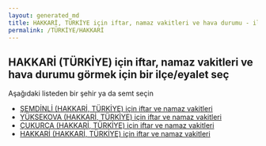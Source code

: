 ```yaml
---
layout: generated_md
title: HAKKARİ, TÜRKİYE için iftar, namaz vakitleri ve hava durumu - ilçe/eyalet seç
permalink: /TÜRKİYE/HAKKARİ
---
```


## HAKKARİ (TÜRKİYE) için iftar, namaz vakitleri ve hava durumu  görmek için bir ilçe/eyalet seç

Aşağıdaki listeden bir şehir ya da semt seçin

* [ŞEMDİNLİ (HAKKARİ, TÜRKİYE) için iftar ve namaz vakitleri](/TÜRKİYE/HAKKARİ/ŞEMDİNLİ)
* [YÜKSEKOVA (HAKKARİ, TÜRKİYE) için iftar ve namaz vakitleri](/TÜRKİYE/HAKKARİ/YÜKSEKOVA)
* [ÇUKURCA (HAKKARİ, TÜRKİYE) için iftar ve namaz vakitleri](/TÜRKİYE/HAKKARİ/ÇUKURCA)
* [HAKKARİ (HAKKARİ, TÜRKİYE) için iftar ve namaz vakitleri](/TÜRKİYE/HAKKARİ/HAKKARİ)
